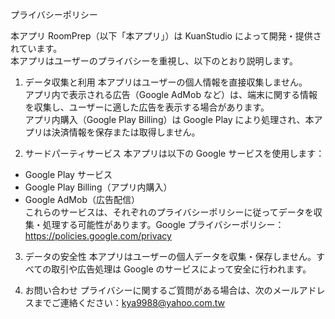 プライバシーポリシー

本アプリ RoomPrep（以下「本アプリ」）は KuanStudio によって開発・提供されています。  
本アプリはユーザーのプライバシーを重視し、以下のとおり説明します。

1. データ収集と利用
本アプリはユーザーの個人情報を直接収集しません。  
アプリ内で表示される広告（Google AdMob など）は、端末に関する情報を収集し、ユーザーに適した広告を表示する場合があります。  
アプリ内購入（Google Play Billing）は Google Play により処理され、本アプリは決済情報を保存または取得しません。

2. サードパーティサービス
本アプリは以下の Google サービスを使用します：
- Google Play サービス  
- Google Play Billing（アプリ内購入）  
- Google AdMob（広告配信）  
これらのサービスは、それぞれのプライバシーポリシーに従ってデータを収集・処理する可能性があります。Google プライバシーポリシー：https://policies.google.com/privacy

3. データの安全性
本アプリはユーザーの個人データを収集・保存しません。すべての取引や広告処理は Google のサービスによって安全に行われます。

4. お問い合わせ
プライバシーに関するご質問がある場合は、次のメールアドレスまでご連絡ください：kya9988@yahoo.com.tw
